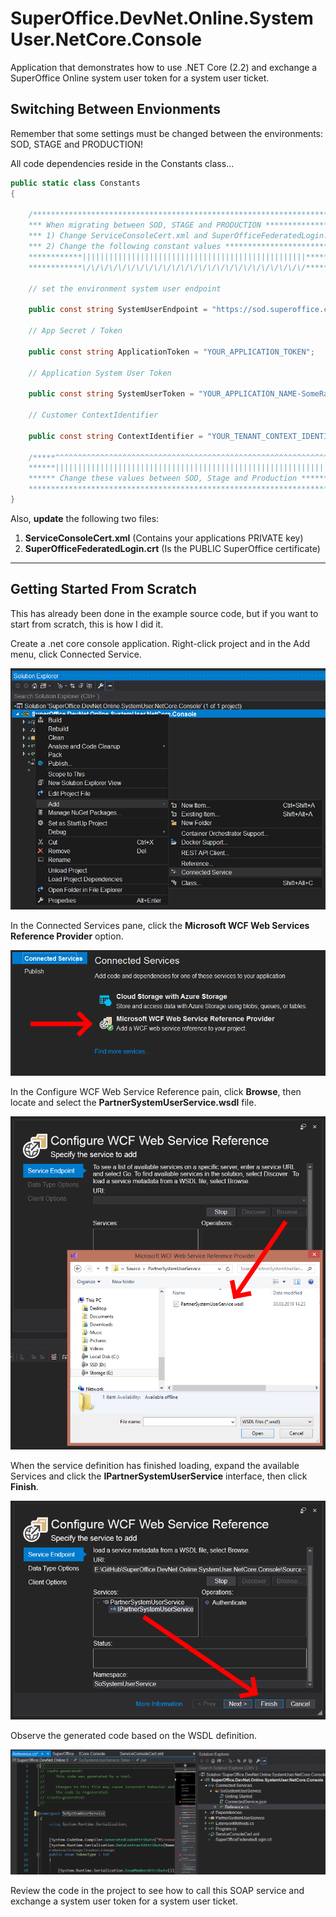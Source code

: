 # SuperOffice.DevNet.Online.SystemUser.NetCore.Console

Application that demonstrates how to use .NET Core (2.2) and exchange a SuperOffice Online system user token for a system user ticket.

## Switching Between Envionments

Remember that some settings must be changed between the environments: SOD, STAGE and PRODUCTION!

All code dependencies reside in the Constants class...

```csharp
public static class Constants
{

    /**************************************************************************
    *** When migrating between SOD, STAGE and PRODUCTION **********************
    *** 1) Change ServiceConsoleCert.xml and SuperOfficeFederatedLogin.cert ***
    *** 2) Change the following constant values *******************************
    ************||||||||||||||||||||||||||||||||||||||||||||||||||*************
    ************\/\/\/\/\/\/\/\/\/\/\/\/\/\/\/\/\/\/\/\/\/\/\/\/\/************/

    // set the environment system user endpoint

    public const string SystemUserEndpoint = "https://sod.superoffice.com/Login/services/PartnerSystemUserService.svc";

    // App Secret / Token

    public const string ApplicationToken = "YOUR_APPLICATION_TOKEN";

    // Application System User Token

    public const string SystemUserToken = "YOUR_APPLICATION_NAME-SomeRandomCode";

    // Customer ContextIdentifier

    public const string ContextIdentifier = "YOUR_TENANT_CONTEXT_IDENTIFIER";

    /*****^^^^^^^^^^^^^^^^^^^^^^^^^^^^^^^^^^^^^^^^^^^^^^^^^^^^^^^^^^^^^^*******
    ******||||||||||||||||||||||||||||||||||||||||||||||||||||||||||||||*******
    ****** Change these values between SOD, Stage and Production **************
    **************************************************************************/
}

```

Also, __update__ the following two files:

1. __ServiceConsoleCert.xml__ (Contains your applications PRIVATE key)
2. __SuperOfficeFederatedLogin.crt__ (Is the PUBLIC SuperOffice certificate)

----

## Getting Started From Scratch

This has already been done in the example source code, but if you want to start from scratch, this is how I did it.

Create a .net core console application. Right-click project and in the Add menu, click Connected Service.

![AddService](Assets/images/AddConnectedService.png)

In the Connected Services pane, click the __Microsoft WCF Web Services Reference Provider__ option.

![Connected Services](Assets/images/SelectWCFServiceReference.png)

In the Configure WCF Web Service Reference pain, click __Browse__, then locate and select the __PartnerSystemUserService.wsdl__ file.

![WSDL Select](Assets/images/BrowsePartnerSystemUserServiceWSDL.png)

When the service definition has finished loading, expand the available Services and click the __IPartnerSystemUserService__ interface, then click __Finish__.

![Generate Code](Assets/images/SelectInterfaceThenFinish.png)

Observe the generated code based on the WSDL definition.

![Generate Code](Assets/images/SoSystemUserServiceCode.png)

Review the code in the project to see how to call this SOAP service and exchange a system user token for a system user ticket.
